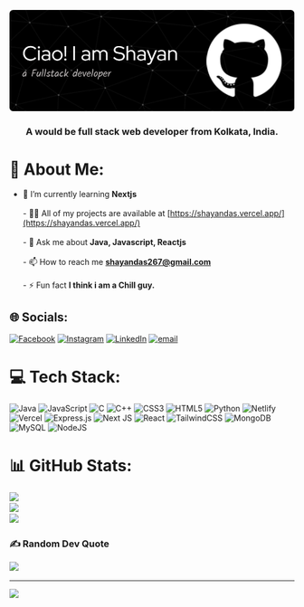![MasterHead](https://github.com/shayanCR07/shayanCR07/blob/b86a594426ebfa7146ba6ab200af68767ba6f7a2/github-header-image.png)
<h3 align="center">A would be full stack web developer from Kolkata, India.</h3>

# 💫 About Me:
- 🌱 I’m currently learning **Nextjs**<br><br>- 👨‍💻 All of my projects are available at [https://shayandas.vercel.app/](https://shayandas.vercel.app/)<br><br>- 💬 Ask me about **Java, Javascript, Reactjs**<br><br>- 📫 How to reach me **shayandas267@gmail.com**<br><br>- ⚡ Fun fact **I think i am a Chill guy.**<br>


## 🌐 Socials:
[![Facebook](https://img.shields.io/badge/Facebook-%231877F2.svg?logo=Facebook&logoColor=white)](https://facebook.com/https://www.facebook.com/shayan.das.3304) [![Instagram](https://img.shields.io/badge/Instagram-%23E4405F.svg?logo=Instagram&logoColor=white)](https://instagram.com/https://www.instagram.com/ig.shayan7/) [![LinkedIn](https://img.shields.io/badge/LinkedIn-%230077B5.svg?logo=linkedin&logoColor=white)](https://linkedin.com/in/https://www.linkedin.com/in/shayan-das-679a78274/) [![email](https://img.shields.io/badge/Email-D14836?logo=gmail&logoColor=white)](mailto:shayandas267@gmail.com) 

# 💻 Tech Stack:
![Java](https://img.shields.io/badge/java-%23ED8B00.svg?style=for-the-badge&logo=openjdk&logoColor=white) ![JavaScript](https://img.shields.io/badge/javascript-%23323330.svg?style=for-the-badge&logo=javascript&logoColor=%23F7DF1E) ![C](https://img.shields.io/badge/c-%2300599C.svg?style=for-the-badge&logo=c&logoColor=white) ![C++](https://img.shields.io/badge/c++-%2300599C.svg?style=for-the-badge&logo=c%2B%2B&logoColor=white) ![CSS3](https://img.shields.io/badge/css3-%231572B6.svg?style=for-the-badge&logo=css3&logoColor=white) ![HTML5](https://img.shields.io/badge/html5-%23E34F26.svg?style=for-the-badge&logo=html5&logoColor=white) ![Python](https://img.shields.io/badge/python-3670A0?style=for-the-badge&logo=python&logoColor=ffdd54) ![Netlify](https://img.shields.io/badge/netlify-%23000000.svg?style=for-the-badge&logo=netlify&logoColor=#00C7B7) ![Vercel](https://img.shields.io/badge/vercel-%23000000.svg?style=for-the-badge&logo=vercel&logoColor=white) ![Express.js](https://img.shields.io/badge/express.js-%23404d59.svg?style=for-the-badge&logo=express&logoColor=%2361DAFB) ![Next JS](https://img.shields.io/badge/Next-black?style=for-the-badge&logo=next.js&logoColor=white) ![React](https://img.shields.io/badge/react-%2320232a.svg?style=for-the-badge&logo=react&logoColor=%2361DAFB) ![TailwindCSS](https://img.shields.io/badge/tailwindcss-%2338B2AC.svg?style=for-the-badge&logo=tailwind-css&logoColor=white) ![MongoDB](https://img.shields.io/badge/MongoDB-%234ea94b.svg?style=for-the-badge&logo=mongodb&logoColor=white) ![MySQL](https://img.shields.io/badge/mysql-4479A1.svg?style=for-the-badge&logo=mysql&logoColor=white) ![NodeJS](https://img.shields.io/badge/node.js-6DA55F?style=for-the-badge&logo=node.js&logoColor=white)
# 📊 GitHub Stats:
![](https://github-readme-stats.vercel.app/api?username=shayanCR07&theme=dracula&hide_border=false&include_all_commits=false&count_private=false)<br/>
![](https://nirzak-streak-stats.vercel.app/?user=shayanCR07&theme=dracula&hide_border=false)<br/>
![](https://github-readme-stats.vercel.app/api/top-langs/?username=shayanCR07&theme=dracula&hide_border=false&include_all_commits=false&count_private=false&layout=compact)
 

### ✍️ Random Dev Quote
![](https://quotes-github-readme.vercel.app/api?type=horizontal&theme=radical)

---
[![](https://visitcount.itsvg.in/api?id=shayanCR07&icon=9&color=0)](https://visitcount.itsvg.in)

<!-- Proudly created with GPRM ( https://gprm.itsvg.in ) -->
